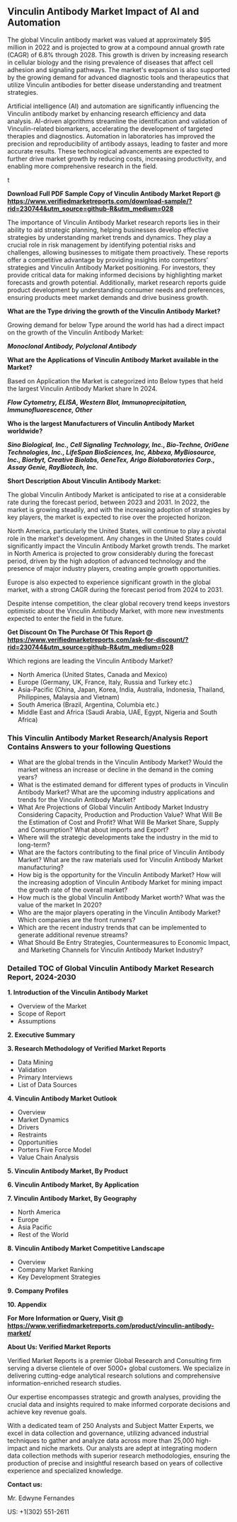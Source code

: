 <h2>Vinculin Antibody Market Impact of AI and Automation</h2><p>The global Vinculin antibody market was valued at approximately $95 million in 2022 and is projected to grow at a compound annual growth rate (CAGR) of 6.8% through 2028. This growth is driven by increasing research in cellular biology and the rising prevalence of diseases that affect cell adhesion and signaling pathways. The market's expansion is also supported by the growing demand for advanced diagnostic tools and therapeutics that utilize Vinculin antibodies for better disease understanding and treatment strategies.</p><p>Artificial intelligence (AI) and automation are significantly influencing the Vinculin antibody market by enhancing research efficiency and data analysis. AI-driven algorithms streamline the identification and validation of Vinculin-related biomarkers, accelerating the development of targeted therapies and diagnostics. Automation in laboratories has improved the precision and reproducibility of antibody assays, leading to faster and more accurate results. These technological advancements are expected to further drive market growth by reducing costs, increasing productivity, and enabling more comprehensive research in the field.</p>t</p><p id="" class=""><strong>Download Full PDF Sample Copy of Vinculin Antibody Market Report @ <a href="https://www.verifiedmarketreports.com/download-sample/?rid=230744&utm_source=github-R&utm_medium=028" target="_blank">https://www.verifiedmarketreports.com/download-sample/?rid=230744&utm_source=github-R&utm_medium=028</a></strong></p><p>The importance of&nbsp;Vinculin Antibody Market research reports lies in their ability to aid strategic planning, helping businesses develop effective strategies by understanding market trends and dynamics. They play a crucial role in risk management by identifying potential risks and challenges, allowing businesses to mitigate them proactively. These reports offer a competitive advantage by providing insights into competitors' strategies and Vinculin Antibody Market positioning. For investors, they provide critical data for making informed decisions by highlighting market forecasts and growth potential. Additionally, market research reports guide product development by understanding consumer needs and preferences, ensuring products meet market demands and drive business growth.</p><p><strong>What are the&nbsp;Type driving the growth of the Vinculin Antibody Market?</strong></p><p id="" class="">Growing demand for below Type around the world has had a direct impact on the growth of the Vinculin Antibody Market:</p><em><strong>Monoclonal Antibody, Polyclonal Antibody</strong></em></p><strong>What are the&nbsp;Applications&nbsp;of Vinculin Antibody Market available in the Market?</strong></p><p id="" class="">Based on Application the Market is categorized into Below types that held the largest Vinculin Antibody Market share In 2024.</p><em><strong>Flow Cytometry, ELISA, Western Blot, Immunoprecipitation, Immunofluorescence, Other</strong></em></p><strong>Who is the largest Manufacturers of Vinculin Antibody Market worldwide?</strong></p><p><em><strong>Sino Biological, Inc., Cell Signaling Technology, Inc., Bio-Techne, OriGene Technologies, Inc., LifeSpan BioSciences, Inc, Abbexa, MyBiosource, Inc., Biorbyt, Creative Biolabs, GeneTex, Arigo Biolaboratories Corp., Assay Genie, RayBiotech, Inc.</strong></em></p><p id="" class=""><strong>Short Description About Vinculin Antibody Market:</strong></p><p>The global Vinculin Antibody Market is anticipated to rise at a considerable rate during the forecast period, between 2023 and 2031. In 2022, the market is growing steadily, and with the increasing adoption of strategies by key players, the market is expected to rise over the projected horizon.</p><p>North America, particularly the United States, will continue to play a pivotal role in the market's development. Any changes in the United States could significantly impact the Vinculin Antibody Market growth trends. The market in North America is projected to grow considerably during the forecast period, driven by the high adoption of advanced technology and the presence of major industry players, creating ample growth opportunities.</p><p>Europe is also expected to experience significant growth in the global market, with a strong CAGR during the forecast period from 2024 to 2031.</p><p>Despite intense competition, the clear global recovery trend keeps investors optimistic about the Vinculin Antibody Market, with more new investments expected to enter the field in the future.</p><p id="" class=""><strong>Get Discount On The Purchase Of This Report @ <a href="https://www.verifiedmarketreports.com/ask-for-discount/?rid=230744&utm_source=github-R&utm_medium=028" target="_blank">https://www.verifiedmarketreports.com/ask-for-discount/?rid=230744&utm_source=github-R&utm_medium=028</a></strong></p>Which regions are leading the Vinculin Antibody Market?</p><ul><li>North America (United States, Canada and Mexico)</li><li>Europe (Germany, UK, France, Italy, Russia and Turkey etc.)</li><li>Asia-Pacific (China, Japan, Korea, India, Australia, Indonesia, Thailand, Philippines, Malaysia and Vietnam)</li><li>South America (Brazil, Argentina, Columbia etc.)</li><li>Middle East and Africa (Saudi Arabia, UAE, Egypt, Nigeria and South Africa)</li></ul><h3 id="" class="">This Vinculin Antibody Market Research/Analysis Report Contains Answers to your following Questions</h3><ul><li>What are the global trends in the Vinculin Antibody Market? Would the market witness an increase or decline in the demand in the coming years?</li><li>What is the estimated demand for different types of products in Vinculin Antibody Market? What are the upcoming industry applications and trends for the Vinculin Antibody Market?</li><li>What Are Projections of Global Vinculin Antibody Market Industry Considering Capacity, Production and Production Value? What Will Be the Estimation of Cost and Profit? What Will Be Market Share, Supply and Consumption? What about imports and Export?</li><li>Where will the strategic developments take the industry in the mid to long-term?</li><li>What are the factors contributing to the final price of Vinculin Antibody Market? What are the raw materials used for Vinculin Antibody Market manufacturing?</li><li>How big is the opportunity for the Vinculin Antibody Market? How will the increasing adoption of Vinculin Antibody Market for mining impact the growth rate of the overall market?</li><li>How much is the global Vinculin Antibody Market worth? What was the value of the market In 2020?</li><li>Who are the major players operating in the Vinculin Antibody Market? Which companies are the front runners?</li><li>Which are the recent industry trends that can be implemented to generate additional revenue streams?</li><li>What Should Be Entry Strategies, Countermeasures to Economic Impact, and Marketing Channels for Vinculin Antibody Market Industry?</li></ul><h3 id="" class="">Detailed TOC of Global Vinculin Antibody Market Research Report, 2024-2030</h3><p id="" class=""><strong>1. Introduction of the Vinculin Antibody Market</strong></p><ul><li>Overview of the Market</li><li>Scope of Report</li><li>Assumptions</li></ul><p id="" class=""><strong>2. Executive Summary</strong></p><p id="" class=""><strong>3. Research Methodology of Verified Market Reports</strong></p><ul><li>Data Mining</li><li>Validation</li><li>Primary Interviews</li><li>List of Data Sources</li></ul><p id="" class=""><strong>4. Vinculin Antibody Market Outlook</strong></p><ul><li>Overview</li><li>Market Dynamics</li><li>Drivers</li><li>Restraints</li><li>Opportunities</li><li>Porters Five Force Model</li><li>Value Chain Analysis</li></ul><p id="" class=""><strong>5. Vinculin Antibody Market, By Product</strong></p><p id="" class=""><strong>6. Vinculin Antibody Market, By Application</strong></p><p id="" class=""><strong>7. Vinculin Antibody Market, By Geography</strong></p><ul><li>North America</li><li>Europe</li><li>Asia Pacific</li><li>Rest of the World</li></ul><p id="" class=""><strong>8. Vinculin Antibody Market Competitive Landscape</strong></p><ul><li>Overview</li><li>Company Market Ranking</li><li>Key Development Strategies</li></ul><p id="" class=""><strong>9. Company Profiles</strong></p><p id="" class=""><strong>10. Appendix</strong></p><p id="" class=""><strong>For More Information or Query, Visit @ <a href="https://www.verifiedmarketreports.com/product/vinculin-antibody-market/" target="_blank">https://www.verifiedmarketreports.com/product/vinculin-antibody-market/</a></strong></p><p id="" class=""><strong>About Us: Verified Market Reports</strong></p><p id="" class="">Verified Market Reports is a premier Global Research and Consulting firm serving a diverse clientele of over 5000+ global customers. We specialize in delivering cutting-edge analytical research solutions and comprehensive information-enriched research studies.</p><p id="" class="">Our expertise encompasses strategic and growth analyses, providing the crucial data and insights required to make informed corporate decisions and achieve key revenue goals.</p><p id="" class="">With a dedicated team of 250 Analysts and Subject Matter Experts, we excel in data collection and governance, utilizing advanced industrial techniques to gather and analyze data across more than 25,000 high-impact and niche markets. Our analysts are adept at integrating modern data collection methods with superior research methodologies, ensuring the production of precise and insightful research based on years of collective experience and specialized knowledge.</p><p id="" class=""><strong>Contact us:</strong></p><p id="" class="">Mr. Edwyne Fernandes</p><p id="" class="">US: +1(302) 551-2611</p>